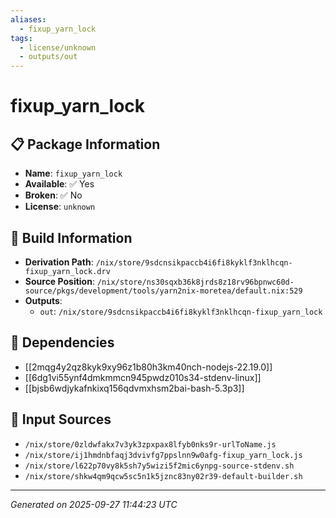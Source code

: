 ```yaml
---
aliases:
  - fixup_yarn_lock
tags:
  - license/unknown
  - outputs/out
---
```


# fixup_yarn_lock

## 📋 Package Information

- **Name**: `fixup_yarn_lock`
- **Available**: ✅ Yes
- **Broken**: ✅ No
- **License**: `unknown`

## 🔧 Build Information

- **Derivation Path**: `/nix/store/9sdcnsikpaccb4i6fi8kyklf3nklhcqn-fixup_yarn_lock.drv`
- **Source Position**: `/nix/store/ns30sqxb36k8jrds8z18rv96bpnwc60d-source/pkgs/development/tools/yarn2nix-moretea/default.nix:529`
- **Outputs**:
  - `out`:  `/nix/store/9sdcnsikpaccb4i6fi8kyklf3nklhcqn-fixup_yarn_lock`

## 🔗 Dependencies

- [[2mqg4y2qz8kyk9xy96z1b80h3km40nch-nodejs-22.19.0]]
- [[6dg1vi55ynf4dmkmmcn945pwdz010s34-stdenv-linux]]
- [[bjsb6wdjykafnkixq156qdvmxhsm2bai-bash-5.3p3]]

## 📁 Input Sources

- `/nix/store/0zldwfakx7v3yk3zpxpax8lfyb0nks9r-urlToName.js`
- `/nix/store/ij1hmdnbfaqj3dvivfg7ppslnn9w0afg-fixup_yarn_lock.js`
- `/nix/store/l622p70vy8k5sh7y5wizi5f2mic6ynpg-source-stdenv.sh`
- `/nix/store/shkw4qm9qcw5sc5n1k5jznc83ny02r39-default-builder.sh`

---
*Generated on 2025-09-27 11:44:23 UTC*
